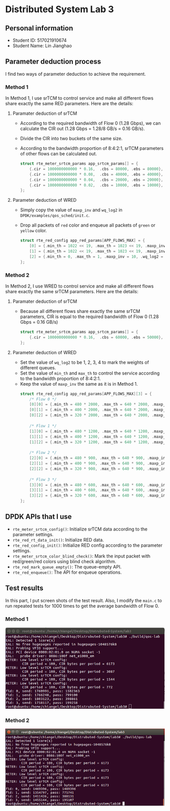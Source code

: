 # Distributed System Lab 3

## Personal information

- Student ID: 517021910674
- Student Name: Lin Jianghao

## Parameter deduction process

I find two ways of parameter deduction to achieve the requirement.

### Method 1

In Method 1, I use srTCM to control service and make all different flows share exactly the same RED parameters. Here are the details:

1. Paramater deduction of srTCM
    - According to the required bandwidth of Flow 0 (1.28 Gbps), we can calculate the CIR out (1.28 Gbps = 1.28/8 GB/s = 0.16 GB/s).
    - Divide the CIR into two buckets of the same size.
    - According to the bandwidth proportion of 8:4:2:1, srTCM parameters of other flows can be calculated out.

        ```c
        struct rte_meter_srtcm_params app_srtcm_params[] = {
            {.cir = 1000000000000 * 0.16,  .cbs = 80000, .ebs = 80000},
            {.cir = 1000000000000 * 0.08,  .cbs = 40000, .ebs = 40000},
            {.cir = 1000000000000 * 0.04,  .cbs = 20000, .ebs = 20000},
            {.cir = 1000000000000 * 0.02,  .cbs = 10000, .ebs = 10000},
        };
        ```

2. Parameter deduction of WRED
    - Simply copy the value of ```maxp_inv``` and ```wq_log2``` in ```DPDK/examples/qos_sched/init.c```.
    - Drop all packets of ```red``` color and enqueue all packets of ```green``` or ```yellow``` color.

        ```c
        struct rte_red_config app_red_params[APP_FLOWS_MAX] = {
            [0] = {.min_th = 1022 << 19, .max_th = 1023 << 19, .maxp_inv = 10, .wq_log2 = 9},
            [1] = {.min_th = 1022 << 19, .max_th = 1023 << 19, .maxp_inv = 10, .wq_log2 = 9},
            [2] = {.min_th = 0, .max_th = 1, .maxp_inv = 10, .wq_log2 = 9},
        };
        ```

### Method 2

In Method 2, I use WRED to control service and make all different flows share exactly the same srTCM parameters. Here are the details:

1. Paramater deduction of srTCM
    - Because all different flows share exactly the same srTCM parameters, CIR is equal to the required bandwidth of Flow 0 (1.28 Gbps = 0.16 GB/s)
        ```c
        struct rte_meter_srtcm_params app_srtcm_params[] = {
            {.cir = 1000000000000 * 0.16,  .cbs = 60000, .ebs = 50000},
        };
        ```

2. Parameter deduction of WRED
    - Set the value of ```wq_log2``` to be 1, 2, 3, 4 to mark the weights of different queues.
    - Set the value of ```min_th``` and ```max_th``` to control the service according to the bandwidth proportion of 8:4:2:1.
    - Keep the value of ```maxp_inv``` the same as it is in Method 1.
        ```c
        struct rte_red_config app_red_params[APP_FLOWS_MAX][3] = {
            /* Flow 0 */
            [0][0] = {.min_th = 480 * 2000, .max_th = 640 * 2000, .maxp_inv = 10, .wq_log2 = 1},
            [0][1] = {.min_th = 400 * 2000, .max_th = 640 * 2000, .maxp_inv = 10, .wq_log2 = 1},
            [0][2] = {.min_th = 320 * 2000, .max_th = 640 * 2000, .maxp_inv = 10, .wq_log2 = 1},

            /* Flow 1 */
            [1][0] = {.min_th = 480 * 1200, .max_th = 640 * 1200, .maxp_inv = 10, .wq_log2 = 2},
            [1][1] = {.min_th = 400 * 1200, .max_th = 640 * 1200, .maxp_inv = 10, .wq_log2 = 2},
            [1][2] = {.min_th = 320 * 1200, .max_th = 640 * 1200, .maxp_inv = 10, .wq_log2 = 2},

            /* Flow 2 */
            [2][0] = {.min_th = 480 * 900, .max_th = 640 * 900, .maxp_inv = 10, .wq_log2 = 3},
            [2][1] = {.min_th = 400 * 900, .max_th = 640 * 900, .maxp_inv = 10, .wq_log2 = 3},
            [2][2] = {.min_th = 320 * 900, .max_th = 640 * 900, .maxp_inv = 10, .wq_log2 = 3},

            /* Flow 3 */
            [3][0] = {.min_th = 480 * 600, .max_th = 640 * 600, .maxp_inv = 10, .wq_log2 = 4},
            [3][1] = {.min_th = 400 * 600, .max_th = 640 * 600, .maxp_inv = 10, .wq_log2 = 4},
            [3][2] = {.min_th = 320 * 600, .max_th = 640 * 600, .maxp_inv = 10, .wq_log2 = 4},
        };
        ```

## DPDK APIs that I use

- ```rte_meter_srtcm_config()```: Initialize srTCM data according to the parameter settings.
- ```rte_red_rt_data_init()```: Initialize RED data.
- ```rte_red_config_init()```: Initialize RED config according to the parameter settings.
- ```rte_meter_srtcm_color_blind_check()```: Mark the input packet with red/green/red colors using blind check algorithm.
- ```rte_red_mark_queue_empty()```: The queue-empty API.
- ```rte_red_enqueue()```: The API for enqueue operations.

## Test results

In this part, I put screen shots of the test result. Also, I modify the ```main.c``` to run repeated tests for 1000 times to get the average bandwidth of Flow 0.

### Method 1

![Screenshot-method1](./Screenshot-method1.PNG)

### Method 2

![Screenshot-method2](./Screenshot-method2.PNG)
